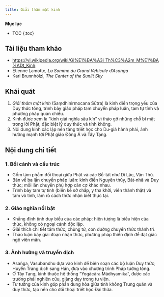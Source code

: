 ```yaml
---
title: Giải thâm mật kinh
---
```


**Mục lục**

- TOC
{:toc}

## Tài liệu tham khảo

- <https://vi.wikipedia.org/wiki/Gi%E1%BA%A3i_Th%C3%A2m_M%E1%BA%ADt_Kinh>
- Étienne Lamotte, *La Somme du Grand Véhicule d’Asaṅga*
- Karl Brunnhölzl, *The Center of the Sunlit Sky*

## Khái quát

1. *Giải thâm mật kinh* (Saṃdhinirmocana Sūtra) là kinh điển trọng yếu của Duy thức tông, trình bày giáo pháp tam chuyển pháp luân, tam tự tính và phương pháp quán chiếu.
2. Kinh được xem là “kinh giải nghĩa sâu kín” vì tháo gỡ những chỗ bí mật trong lời Phật, đặc biệt lý duy thức và tính không.
3. Nội dung kinh xác lập nền tảng triết học cho Du-già hành phái, ảnh hưởng mạnh tới Phật giáo Đông Á và Tây Tạng.

## Nội dung chi tiết

### 1. Bối cảnh và cấu trúc
- Gồm tám phẩm đối thoại giữa Phật và các Bồ-tát như Di Lặc, Văn Thù.
- Bàn về ba lần chuyển pháp luân: kinh điển Nguyên thủy, Bát-nhã và Duy thức; mỗi lần chuyển phù hợp căn cơ khác nhau.
- Trình bày tam tự tính (biến kế sở chấp, y tha khởi, viên thành thật) và tam vô tính, làm rõ cách thức nhận biết thực tại.

### 2. Giáo nghĩa nổi bật
- Khẳng định tính duy biểu của các pháp: hiện tượng là biểu hiện của thức, không có ngoại cảnh độc lập.
- Giải thích chi tiết tám thức, chủng tử, con đường chuyển thức thành trí.
- Thảo luận bảy giai đoạn nhận thức, phương pháp thiền định để đạt giác ngộ viên mãn.

### 3. Ảnh hưởng và truyền dịch
- Asaṅga, Vasubandhu dựa vào kinh để biên soạn các bộ luận Duy thức; Huyền Trang dịch sang Hán, đưa vào chương trình Pháp tướng tông.
- Ở Tây Tạng, kinh thuộc hệ thống “Yogācāra Mādhyamika”, được các trường phái nghiên cứu, giảng dạy trong tu viện.
- Tư tưởng của kinh góp phần dung hòa giữa tính không Trung quán và duy thức, tạo nền cho đối thoại triết học Đại thừa.
